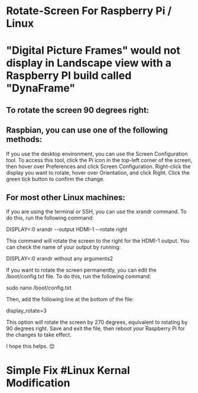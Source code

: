 # Rotate-Screen For Raspberry Pi / Linux
# "Digital Picture Frames" would not display in Landscape view with a Raspberry PI build called "DynaFrame"

To rotate the screen 90 degrees right:
--------------------------------------

Raspbian, you can use one of the following methods:
---------------------------------------------------
If you use the desktop environment, you can use the Screen Configuration tool. To access this tool, click 
the Pi icon in the top-left corner of the screen, then hover over Preferences and click Screen Configuration. 
Right-click the display you want to rotate, hover over Orientation, and click Right. Click the green tick button to confirm the change.

For most other Linux machines:
------------------------------
If you are using the terminal or SSH, you can use the xrandr command. To do this, run the following command:

DISPLAY=:0 xrandr --output HDMI-1 --rotate right

This command will rotate the screen to the right for the HDMI-1 output. You can check the name of your output by running: 

DISPLAY=:0 xrandr without any arguments2

If you want to rotate the screen permanently, you can edit the /boot/config.txt file. To do this, run the following command:

sudo nano /boot/config.txt

Then, add the following line at the bottom of the file:

display_rotate=3

This option will rotate the screen by 270 degrees, equivalent to rotating by 90 degrees right. Save and exit the file, then reboot your Raspberry Pi for the changes to take effect.

I hope this helps. 😊

# Simple Fix #Linux Kernal Modification
